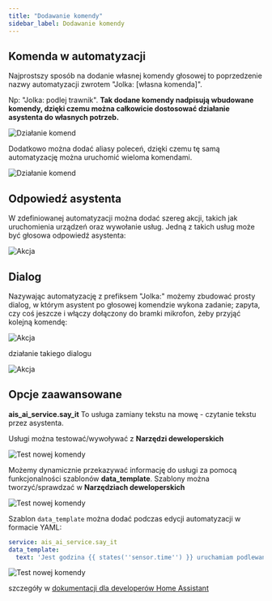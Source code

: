 ```yaml
---
title: "Dodawanie komendy"
sidebar_label: Dodawanie komendy
---
```


## Komenda w automatyzacji

Najprostszy sposób na dodanie własnej komendy głosowej to poprzedzenie nazwy automatyzacji zwrotem "Jolka: [własna komenda]". 

Np: "Jolka: podlej trawnik". **Tak dodane komendy nadpisują wbudowane komendy, dzięki czemu można całkowicie dostosować działanie asystenta do własnych potrzeb.**

![Działanie komend](/img/en/frontend/jolka-assistant-automation.jpeg)

Dodatkowo można dodać aliasy poleceń, dzięki czemu tę samą automatyzację można uruchomić wieloma komendami.


![Działanie komend](/img/en/frontend/jolka-assistant-automation-aliases.jpeg)


## Odpowiedź asystenta

W zdefiniowanej automatyzacji można dodać szereg akcji, takich jak uruchomienia urządzeń oraz wywołanie usług.
Jedną z takich usług może być głosowa odpowiedź asystenta:

![Akcja](/img/en/frontend/action_say_it.jpeg)


## Dialog

Nazywając automatyzację z prefiksem "Jolka:" możemy zbudować prosty dialog, w którym asystent po głosowej komendzie wykona zadanie; zapyta, czy coś jeszcze i włączy dołączony do bramki mikrofon, żeby przyjąć kolejną komendę:

![Akcja](/img/en/frontend/action_dialog.png)


działanie takiego dialogu

![Akcja](/img/en/frontend/action_dialog_2.png)


## Opcje zaawansowane


**ais_ai_service.say_it**
To usługa zamiany tekstu na mowę - czytanie tekstu przez asystenta.

Usługi można testować/wywoływać z **Narzędzi deweloperskich**

![Test nowej komendy](/img/en/frontend/conversation_dev_service.png)


Możemy dynamicznie przekazywać informację do usługi za pomocą funkcjonalności szablonów  **data_template**. 
Szablony można tworzyć/sprawdzać w **Narzędziach deweloperskich**

![Test nowej komendy](/img/en/frontend/conversation_dev_template.png)



Szablon ``data_template`` można dodać podczas edycji automatyzacji w formacie YAML:

```yaml
service: ais_ai_service.say_it
data_template:
  text: 'Jest godzina {{ states(''sensor.time'') }} uruchamiam podlewanie'
```

![Test nowej komendy](/img/en/frontend/conversation_template.jpeg)


szczegóły w [dokumentacji dla developerów Home Assistant](https://www.home-assistant.io/docs/configuration/templating/)

